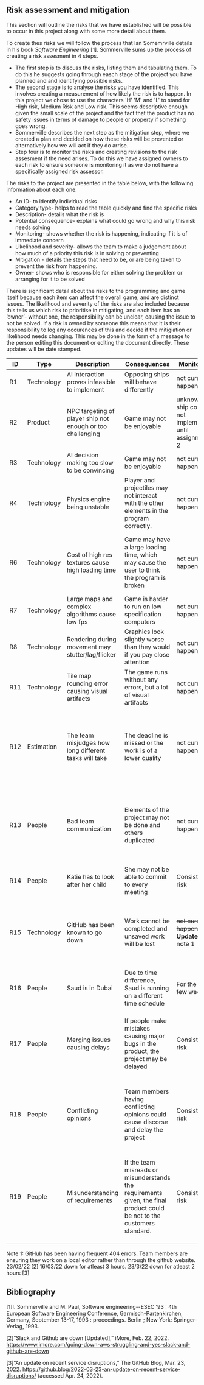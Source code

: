## Risk assessment and mitigation

This section will outline the risks that we have established will be possible to occur in this project along with some more detail about them. 

To create thes risks we will follow the process that Ian Somemrville details in his book *Software Engineering* [1]. Sommerville sums up the process of creating a risk assesment in 4 steps. 
  - The first step is to discuss the risks, listing them and tabulating them. To do this he suggests going through easch stage of the project you have planned and and identifying possible risks. 
  - The second stage is to analyse the risks you have identified. This involves creating a measurement of how likely the risk is to happen. In this project we chose to use the characters 'H' 'M' and 'L' to stand for High risk, Medium Risk and Low risk. This seems descriptive enough given the small scale of the project and the fact that the product has no safety issues in terms of damage to people or property if something goes wrong. 
  - Sommerville describes the next step as the mitigation step, where we created a plan and decided on how these risks will be prevented or alternatively how we will act if they do arrise. 
  - Step four is to monitor the risks and creating revisions to the risk assesment if the need arises. To do this we have assigned owners to each risk to ensure someone is monitoring it as we do not have a specifically assigned risk assessor.
  
The risks to the project are presented in the table below, with the following information about each one: 

* An ID- to identify individual risks
* Category type- helps to read the table quickly and find the specific risks
* Description- details what the risk is 
* Potential consequence- explains what could go wrong and why this risk needs solving
* Monitoring- shows whether the risk is happening, indicating if it is of immediate concern
* Likelihood and severity- allows the team to make a judgement about how much of a priority this risk is in solving or preventing
* Mitigation - details the steps that need to be, or are being taken to prevent the risk from happening. 
* Owner- shows who is responsible for either solving the problem or arranging for it to be solved

There is significant detail about the risks to the programming and game itself because each item can affect the overall game, and are distinct issues. The likelihood and severity of the risks are also included because this tells us which risk to prioritise in mitigating, and each item has an ‘owner’- without one, the responsibility can be unclear, causing the issue to not be solved. If a risk is owned by someone this means that it is their responsibility to log any occurences of this and decide if the mitigiation or likelihood needs changing. This may be done in the form of a message to the person editing this document or editing the document directly. These updates will be date stamped. 

| ID | Type | Description | Consequences | Monitoring | Likelihood | Severity | Mitigation | Owner |
| --- | --- | --- | --- | --- | --- | --- | --- | --- |
| R1 | Technology | AI interaction proves infeasible to implement | Opposing ships will behave differently | not currently happening | H | H | Fake AI via scripted interaction | Katie |
| R2 | Product | NPC targeting of player ship not enough or too challenging | Game may not be enjoyable | unknown - ship combat not implemented until assignment 2 | M | M | Player test gameplay and adjust parameters | Cody |
| R3 | Technology | AI decision making too slow to be convincing | Game may not be enjoyable | not currently happening | L | M | Fake AI via scripted interaction | Cody |
| R4 | Technology | Physics engine being unstable | Player and projectiles may not interact with the other elements in the program correctly. | not currently happening | M | M | Make it difficult to get into an unstable situation | Jacob |
| R6 | Technology | Cost of high res textures cause high loading time | Game may have a large loading time, which may cause the user to think the program is broken | not currently happening | L | L | Minimal resources are loaded (possibly on another thread) or compression used  | Jacob |
| R7 | Technology | Large maps and complex algorithms cause low fps | Game is harder to run on low specification computers | not currently happening | M | H | Optimisation Frustrum culling more simple AIs | Katie |
| R8 | Technology | Rendering during movement may stutter/lag/flicker | Graphics look slightly worse than they would if you pay close attention | not currently happening | L | L | Consistent manual testing to spot graphical glitches | Katie |
| R11 | Technology | Tile map rounding error causing visual artifacts | The game runs without any errors, but a lot of visual artifacts | not currently happening | H | M | pad texture atlas that is used for the tile map | Jacob |
| R12 | Estimation | The team misjudges how long different tasks will take | The deadline is missed or the work is of a lower quality | not currently happening | M | H | The team will work together closely to make sure everyone is working at a good speed and encourage others to keep working. | All |
| R13 | People | Bad team communication | Elements of the project may not be done and others duplicated | not currently happening | M | H | The team will ensure that they update the Trello/Github project board and communicate their progress regularly | All |
| R14 | People | Katie has to look after her child | She may not be able to commit to every meeting | Consistent risk | H | L | Using discord to hold online meetings | Katie |
| R15 | Technology | GitHub has been known to go down | Work cannot be completed and unsaved work will be lost | ~~not currently happening~~ **Update** see note 1| H | H | Documents should be pulled to a local machine, to be pushed back onto GitHub when its services are available | All |
| R16 | People | Saud is in Dubai | Due to time difference, Saud is running on a different time schedule | For the next few weeks | n/a | L | Give Saud tasks that he can complete independantly | Saud |
| R17 | People | Merging issues causing delays | If people make mistakes causing major bugs in the product, the project may be delayed  | Consistent risk | M | M | Use continuous integration to test the product between pull requests so issues can be spotted quickly | Jacob |
| R18 | People | Conflicting opinions | Team members having conflicting opinions could cause discorse and delay the project | Consistent risk | M | M | Have a team leader for the group plus one for imlpementation and documentation who get the final say. | Katie/Jacob/Saud |
| R19 | People | Misunderstanding of requirements | If the team misreads or misunderstands the requirements given, the final product could be not to the customers standard. | Consistent risk | M | M | Ensure brief is referred to often and clarifications made in the form of formal customer meeting at the start and contact via email or in person | Saud |

Note 1: GitHub has been having frequent 404 errors. Team members are ensuring they work on a local editor rather than through the github website. 23/02/22 [2] 16/03/22 down for atleast 3 hours. 23/3/22 down for atleast 2 hours [3] 


## Bibliography

[1]I. Sommerville and M. Paul, Software engineering--ESEC ’93 : 4th European Software Engineering Conference, Garmisch-Partenkirchen, Germany, September 13-17, 1993 : proceedings. Berlin ; New York: Springer-Verlag, 1993.

[2]“Slack and Github are down [Updated],” iMore, Feb. 22, 2022. https://www.imore.com/going-down-aws-struggling-and-yes-slack-and-github-are-down

[3]“An update on recent service disruptions,” The GitHub Blog, Mar. 23, 2022. https://github.blog/2022-03-23-an-update-on-recent-service-disruptions/ (accessed Apr. 24, 2022).
